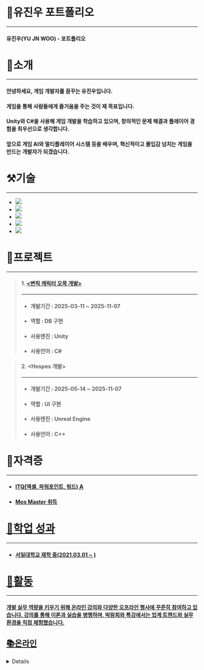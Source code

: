 # 📜유진우 포트폴리오
---
#### 유진우(YU JN WOO) - 포트폴리오
# 👋소개
---
#### 안녕하세요, 게임 개발자를 꿈꾸는 유진우입니다. 
#### 게임을 통해 사람들에게 즐거움을 주는 것이 제 목표입니다. 
#### Unity와 C#을 사용해 게임 개발을 학습하고 있으며, 창의적인 문제 해결과 플레이어 경험을 최우선으로 생각합니다. 
#### 앞으로 게임 AI와 멀티플레이어 시스템 등을 배우며, 혁신적이고 몰입감 넘치는 게임을 만드는 개발자가 되겠습니다.

# ⚒기술
---
+ <a href="https://github.com/JIN-YOO-YU/Study-Note/tree/main/Unity"> <img src="https://img.shields.io/badge/unity-%23000000.svg?style=for-the-badge&logo=unity&logoColor=white"/></a>
+ <a href="https://github.com/JIN-YOO-YU/Study-Note/tree/main/C%23"><img src="https://img.shields.io/badge/c%23-%23239120.svg?style=for-the-badge&logo=c-sharp&logoColor=white"/></a>
+ <a href="https://github.com/JIN-YOO-YU/Study-Note/tree/main/%EB%AA%A8%EB%B0%94%EC%9D%BC%ED%94%84%EB%A1%9C%EA%B7%B8%EB%9E%98%EB%B0%8D"><img src="https://img.shields.io/badge/Android%20Studio-3DDC84.svg?&style=for-the-badge&logo=Android%20Studio&logoColor=white"/>
+ <a href="https://github.com/JIN-YOO-YU/Study-Note/tree/main/UnrealEngine"><img src="https://img.shields.io/badge/unreal%20engine-313131?style=for-the-badge&logo=unrealengine&logoColor=white"/></a>
+ <a href="https://github.com/JIN-YOO-YU/Study-Note/tree/main/C++"><img src="https://img.shields.io/badge/C%2B%2B-00599C?style=for-the-badge&logo=c%2B%2B&logoColor=white"/></a>




# 📝프로젝트
---
> #### 1. <a href="https://github.com/JIN-YOO-YU/Omok"><변칙 캐릭터 오목 개발></a>
> ---
> + #### 개발기간 : 2025-03-11 ~ 2025-11-07
> + ####  역할 : DB 구현
> + ####  사용엔진 : Unity
> + ####  사용언어 : C#

> #### 2. <Hospes 개발>
> ---
> + #### 개발기간 : 2025-05-14 ~ 2025-11-07
> + #### 역할 : UI 구현
> + #### 사용엔진 : Unreal Engine
> + #### 사용언어 : C++


# 🧰자격증
---
+ #### <a href="https://github.com/JIN-YOO-YU/JIN-YOO-YU.github.io/blob/main/report.pdf">ITQ(엑셀, 파워포인트, 워드) A
+ #### <a href="https://github.com/JIN-YOO-YU/JIN-YOO-YU.github.io/blob/main/Cert139213253906.pdf">Mos Master 취득


# 💼학업 성과
---
+ #### 서일대학교 재학 중(2021.03.01 ~ )

# 🏃활동
---
#### 개발 실무 역량을 키우기 위해 온라인 강의와 다양한 오프라인 행사에 꾸준히 참여하고 있습니다. 강의를 통해 이론과 실습을 병행하며, 박람회와 특강에서는 업계 트렌드와 실무 환경을 직접 체험했습니다.
## 📚온라인
<details>
  <summary> Udemy C#과 Unity로 3D 게임 개발하기 학습 중(2025.03.15 ~ )</summary>
  - 학습 중...
<details>
  <summary>사이버진로교육센터 강의 학습 (2025.05.01 ~ 2025.05.27)</summary>

  - 시선을 사로잡는 서류전형 준비(2시간)
  - 요즘 대세(AI)가 알려주는 직업 정보(1시간)
  - 주요 직종별 진로계획 멘토링(공과계열 1시간)
  - #센스 있는 자기 PR: 자기소개서 A to Z(2시간)
  - 다양한 구직정보의 분석 및 활용 전략
  - 수료 인증서 발급 완료  
  - 수료증은 [PDF 보기](https://github.com/JIN-YOO-YU/JIN-YOO-YU.github.io/blob/main/J5_202103720_유진우_함석현_사이버진로교육센터.pdf)
  - 후기 : 사이버진로교육센터 강의를 통해 서류전형 준비부터 자기소개서 작성, AI 기반 직업 정보, 공과계열 진로 멘토링, 구직 전략까지 실용적인 내용을 알차게 배웠습니다. 진로 고민 중인 분들께 추천합니다!

</details>
<details>
  <summary>언텍트 진로&취업특강(2025.05.01 ~ 2025.05.27)</summary>
  - 언텍트 진로특강(1시간)
  - 언텍트 튀업특강(1시간)
  - 수료증은 [PDF 보기](https://github.com/JIN-YOO-YU/JIN-YOO-YU.github.io/blob/main/J5_202103720_유진우_함석현_언텍트 진로&취업특강.pdf)
</details>
#### <a href="https://github.com/JIN-YOO-YU/JIN-YOO-YU.github.io/blob/main/J5_202103720_유진우_함석현_언텍트 진로&취업특강.pdf">언텍트 진로&취업특강(2025.05.01 ~ 2025.05.27)
## 🎪오프라인
+ #### <a href="https://github.com/JIN-YOO-YU/JIN-YOO-YU.github.io/blob/main/J5_202103720_유진우_함석현_스터디합본.pdf">캡스톤 디자인 스터디 활동(2025.05.12 ~ )
+ #### <a href="https://github.com/JIN-YOO-YU/JIN-YOO-YU.github.io/blob/main/J5_202103720_유진우_함석현_AI엑스포활동보고서.pdf"> AI 엑스포 관람(2025.05.16)
+ #### <a href="https://github.com/JIN-YOO-YU/JIN-YOO-YU.github.io/blob/main/J5_202103720_유진우_함석현_취업특강확인서.pdf"> 취업특강 관람(2025.05.14)
+ #### <a href="https://github.com/JIN-YOO-YU/JIN-YOO-YU.github.io/blob/main/J5_202103720_유진우_함석현_직업선호도검사L형참여확인서.pdf"> 직업선호도검사L형 참여(2025.05.07)

# 📞연락처
---
+ #### 핸드폰 : 010-2366-3611
+ #### Email : wlsdn3693@gmail.com
